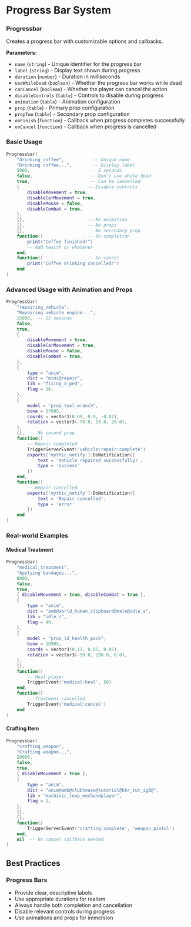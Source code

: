 # Progress Bar System

### Progressbar

Creates a progress bar with customizable options and callbacks.

**Parameters:**

* `name` (`string`) - Unique identifier for the progress bar
* `label` (`string`) - Display text shown during progress
* `duration` (`number`) - Duration in milliseconds
* `useWhileDead` (`boolean`) - Whether the progress bar works while dead
* `canCancel` (`boolean`) - Whether the player can cancel the action
* `disableControls` (`table`) - Controls to disable during progress
* `animation` (`table`) - Animation configuration
* `prop` (`table`) - Primary prop configuration
* `propTwo` (`table`) - Secondary prop configuration
* `onFinish` (`function`) - Callback when progress completes successfully
* `onCancel` (`function`) - Callback when progress is cancelled

### Basic Usage

```lua
Progressbar(
    "drinking_coffee",           -- Unique name
    "Drinking coffee...",        -- Display label
    5000,                       -- 5 seconds
    false,                      -- Don't use while dead
    true,                       -- Can be cancelled
    {                          -- Disable controls
        disableMovement = true,
        disableCarMovement = true,
        disableMouse = false,
        disableCombat = true,
    },
    {},                        -- No animation
    {},                        -- No props
    {},                        -- No secondary prop
    function()                 -- On completion
        print("Coffee finished!")
        -- Add health or whatever
    end,
    function()                 -- On cancel
        print("Coffee drinking cancelled!")
    end
)
```

### Advanced Usage with Animation and Props

```lua
Progressbar(
    "repairing_vehicle",
    "Repairing vehicle engine...",
    15000,  -- 15 seconds
    false,
    true,
    {
        disableMovement = true,
        disableCarMovement = true,
        disableMouse = false,
        disableCombat = true,
    },
    {
        type = "anim",
        dict = "mini@repair",
        lib = "fixing_a_ped",
        flag = 16,
    },
    {
        model = "prop_tool_wrench",
        bone = 57005,
        coords = vector3(0.09, 0.0, -0.02),
        rotation = vector3(-78.0, 13.0, 28.0),
    },
    {},  -- No second prop
    function()
        -- Repair completed
        TriggerServerEvent('vehicle:repair:complete')
        exports['mythic_notify']:DoNotification({
            text = 'Vehicle repaired successfully!',
            type = 'success'
        })
    end,
    function()
        -- Repair cancelled
        exports['mythic_notify']:DoNotification({
            text = 'Repair cancelled',
            type = 'error'
        })
    end
)
```

### Real-world Examples

#### Medical Treatment

```lua
Progressbar(
    "medical_treatment",
    "Applying bandages...",
    8000,
    false,
    true,
    { disableMovement = true, disableCombat = true },
    {
        type = "anim",
        dict = "amb@world_human_clipboard@male@idle_a",
        lib = "idle_c",
        flag = 49,
    },
    {
        model = "prop_ld_health_pack",
        bone = 18905,
        coords = vector3(0.13, 0.05, 0.05),
        rotation = vector3(-50.0, 290.0, 0.0),
    },
    {},
    function()
        -- Heal player
        TriggerEvent('medical:heal', 50)
    end,
    function()
        -- Treatment cancelled
        TriggerEvent('medical:cancel')
    end
)
```

#### Crafting Item

```lua
Progressbar(
    "crafting_weapon",
    "Crafting weapon...",
    20000,
    false,
    true,
    { disableMovement = true },
    {
        type = "anim",
        dict = "anim@amb@clubhouse@tutorial@bkr_tut_ig3@",
        lib = "machinic_loop_mechandplayer",
        flag = 1,
    },
    {},
    {},
    function()
        TriggerServerEvent('crafting:complete', 'weapon_pistol')
    end,
    nil  -- No cancel callback needed
)
```

## Best Practices

### Progress Bars

* Provide clear, descriptive labels
* Use appropriate durations for realism
* Always handle both completion and cancellation
* Disable relevant controls during progress
* Use animations and props for immersion

